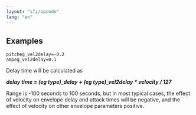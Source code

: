 ```yaml
---
layout: "sfz/opcode"
lang: "en"
---
```

## Examples

```
pitcheg_vel2delay=-0.2
ampeg_vel2delay=0.1
```

Delay time will be calculated as

***delay time = (eg type)_delay + (eg type)_vel2delay * velocity / 127***

Range is -100 seconds to 100 seconds, but in most typical cases, the effect of
velocity on envelope delay and attack times will be negative, and the effect of
velocity on other envelope parameters positive.
